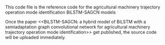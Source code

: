 This code file is the reference code for the agricultural machinery trajectory operation mode identification BiLSTM-SAGCN models

Once the paper <<BiLSTM-SAGCN: a hybrid model of BiLSTM with a semiadaptation graph convolutional network for agricultural machinery trajectory operation mode identification>> get published, the source code will be uploaded immediately.
